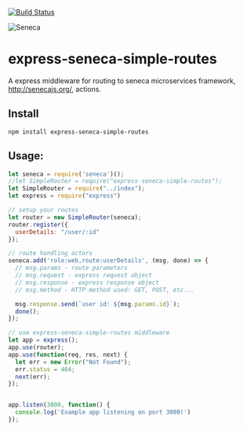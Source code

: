 [![Build Status](https://travis-ci.org/dlai0001/express-seneca-simple-routes.svg?branch=master)](https://travis-ci.org/dlai0001/express-seneca-simple-routes)

![Seneca][Logo]

# express-seneca-simple-routes
A express middleware for routing to seneca microservices framework, http://senecajs.org/, actions.

## Install

```
npm install express-seneca-simple-routes
```
## Usage:

```javascript
let seneca = require('seneca')();
//let SimpleRouter = require("express-seneca-simple-routes");
let SimpleRouter = require("../index");
let express = require("express")

// setup your routes
let router = new SimpleRouter(seneca);
router.register({
  userDetails: "/user/:id"
});

// route handling actors
seneca.add('role:web,route:userDetails', (msg, done) => {
  // msg.params - route parameters
  // msg.request - express request object
  // msg.response - express response object
  // msg.method - HTTP method used: GET, POST, etc...

  msg.response.send(`user id: ${msg.params.id}`);
  done();
});

// use express-seneca-simple-routes middleware
let app = express();
app.use(router);
app.use(function(req, res, next) {
  let err = new Error("Not Found");
  err.status = 404;
  next(err);
});


app.listen(3000, function() {
  console.log('Example app listening on port 3000!')
});
```


[Logo]: http://senecajs.org/files/assets/seneca-logo.png
